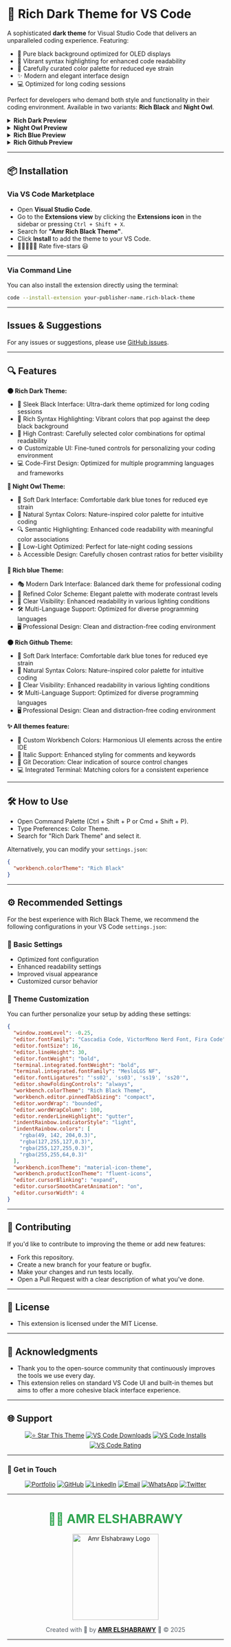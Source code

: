 # 🎨 Rich Dark Theme for VS Code

A sophisticated **dark theme** for Visual Studio Code that delivers an unparalleled coding experience. Featuring:

- 🖤 Pure black background optimized for OLED displays
- 🎨 Vibrant syntax highlighting for enhanced code readability
- 🌈 Carefully curated color palette for reduced eye strain
- ✨ Modern and elegant interface design
- 💻 Optimized for long coding sessions

Perfect for developers who demand both style and functionality in their coding environment. Available in two variants: **Rich Black** and **Night Owl**.

<details>
<summary><strong>Rich Dark Preview</strong></summary>
<img width="100%" src="./assets/rich-dark.jpg" alt="Rich dark syntax highlighting preview">
</details>

<details>
<summary><strong>Night Owl Preview</strong></summary>
<img width="100%" src="./assets/night-owl.jpg" alt="Night Owl syntax highlighting preview">
</details>

<details>
<summary><strong>Rich Blue Preview</strong></summary>
<img width="100%" src="./assets/rich-blue.jpg" alt="Rich blue syntax highlighting preview">
</details>

<details>
<summary><strong>Rich Github Preview</strong></summary>
<img width="100%" src="./assets/rich-github.jpg" alt="Rich Github syntax highlighting preview">
</details>

---

## 📦 Installation

### Via VS Code Marketplace

- Open **Visual Studio Code**.
- Go to the **Extensions view** by clicking the **Extensions icon** in the sidebar or pressing `Ctrl + Shift + X`.
- Search for **"Amr Rich Black Theme"**.
- Click **Install** to add the theme to your VS Code.
- 🌟🌟🌟🌟🌟 Rate five-stars 😃

---

### Via Command Line

You can also install the extension directly using the terminal:

```bash
code --install-extension your-publisher-name.rich-black-theme
```

---

## Issues & Suggestions

For any issues or suggestions, please use [GitHub issues](https://github.com/Amr-Elshabrawy-Dev/rich-black-theme/issues).

---

## 🔍 Features

**🌑 Rich Dark Theme:**

- 🖤 Sleek Black Interface: Ultra-dark theme optimized for long coding sessions
- 🌈 Rich Syntax Highlighting: Vibrant colors that pop against the deep black background
- 👀 High Contrast: Carefully selected color combinations for optimal readability
- ⚙️ Customizable UI: Fine-tuned controls for personalizing your coding environment
- 💻 Code-First Design: Optimized for multiple programming languages and frameworks

**🌙 Night Owl Theme:**

- 🌌 Soft Dark Interface: Comfortable dark blue tones for reduced eye strain
- 🎨 Natural Syntax Colors: Nature-inspired color palette for intuitive coding
- 🔍 Semantic Highlighting: Enhanced code readability with meaningful color associations
- 🌙 Low-Light Optimized: Perfect for late-night coding sessions
- ♿ Accessible Design: Carefully chosen contrast ratios for better visibility

**🌌 Rich blue Theme:**

- 🎭 Modern Dark Interface: Balanced dark theme for professional coding
- 🎨 Refined Color Scheme: Elegant palette with moderate contrast levels
- 🔆 Clear Visibility: Enhanced readability in various lighting conditions
- 🛠️ Multi-Language Support: Optimized for diverse programming languages
- 🖥️ Professional Design: Clean and distraction-free coding environment

**🌑 Rich Github Theme:**

- 🌌 Soft Dark Interface: Comfortable dark blue tones for reduced eye strain
- 🎨 Natural Syntax Colors: Nature-inspired color palette for intuitive coding
- 🔆 Clear Visibility: Enhanced readability in various lighting conditions
- 🛠️ Multi-Language Support: Optimized for diverse programming languages
- 🖥️ Professional Design: Clean and distraction-free coding environment

**✨ All themes feature:**

- 🎯 Custom Workbench Colors: Harmonious UI elements across the entire IDE
- 📝 Italic Support: Enhanced styling for comments and keywords
- 🔄 Git Decoration: Clear indication of source control changes
- 💻 Integrated Terminal: Matching colors for a consistent experience

---

## 🛠️ How to Use

- Open Command Palette (Ctrl + Shift + P or Cmd + Shift + P).
- Type Preferences: Color Theme.
- Search for "Rich Dark Theme" and select it.

Alternatively, you can modify your `settings.json`:

```json
{
  "workbench.colorTheme": "Rich Black"
}
```

---

## ⚙️ Recommended Settings

For the best experience with Rich Black Theme, we recommend the following configurations in your VS Code `settings.json`:

### 📝 Basic Settings

- Optimized font configuration
- Enhanced readability settings
- Improved visual appearance
- Customized cursor behavior

### 🎨 Theme Customization

You can further personalize your setup by adding these settings:

```json
{
  "window.zoomLevel": -0.25,
  "editor.fontFamily": "Cascadia Code, VictorMono Nerd Font, Fira Code",
  "editor.fontSize": 16,
  "editor.lineHeight": 30,
  "editor.fontWeight": "bold",
  "terminal.integrated.fontWeight": "bold",
  "terminal.integrated.fontFamily": "MesloLGS NF",
  "editor.fontLigatures": "'ss02', 'ss03', 'ss19', 'ss20'",
  "editor.showFoldingControls": "always",
  "workbench.colorTheme": "Rich Black Theme",
  "workbench.editor.pinnedTabSizing": "compact",
  "editor.wordWrap": "bounded",
  "editor.wordWrapColumn": 100,
  "editor.renderLineHighlight": "gutter",
  "indentRainbow.indicatorStyle": "light",
  "indentRainbow.colors": [
    "rgba(49, 142, 204,0.3)",
    "rgba(127,255,127,0.3)",
    "rgba(255,127,255,0.3)",
    "rgba(255,255,64,0.3)"
  ],
  "workbench.iconTheme": "material-icon-theme",
  "workbench.productIconTheme": "fluent-icons",
  "editor.cursorBlinking": "expand",
  "editor.cursorSmoothCaretAnimation": "on",
  "editor.cursorWidth": 4
}
```

---

## 📖 Contributing

If you'd like to contribute to improving the theme or add new features:

- Fork this repository.
- Create a new branch for your feature or bugfix.
- Make your changes and run tests locally.
- Open a Pull Request with a clear description of what you've done.

---

## 📜 License

- This extension is licensed under the MIT License.

---

## 🙌 Acknowledgments

- Thank you to the open-source community that continuously improves the tools we use every day.
- This extension relies on standard VS Code UI and built-in themes but aims to offer a more cohesive black interface experience.

---

## 🌐 Support

<div align="center">

[![⭐ Star This Theme](https://img.shields.io/github/stars/Amr-Elshabrawy-Dev/rich-black-theme?style=for-the-badge&logo=github&color=yellow)](https://github.com/Amr-Elshabrawy-Dev/rich-black-theme) [![VS Code Downloads](https://img.shields.io/visual-studio-marketplace/d/rich-black-theme.amr-rich-black-theme?style=for-the-badge&logo=visualstudiocode&color=blue)](https://marketplace.visualstudio.com/items?itemName=rich-black-theme.amr-rich-black-theme) [![VS Code Installs](https://img.shields.io/visual-studio-marketplace/i/rich-black-theme.amr-rich-black-theme?style=for-the-badge&logo=visualstudiocode&color=blue)](https://marketplace.visualstudio.com/items?itemName=rich-black-theme.amr-rich-black-theme) [![VS Code Rating](https://img.shields.io/visual-studio-marketplace/r/rich-black-theme.amr-rich-black-theme?style=for-the-badge&logo=visualstudiocode&color=blue)](https://marketplace.visualstudio.com/items?itemName=rich-black-theme.amr-rich-black-theme)

</div>

---

### 🤝 Get in Touch

<div align="center">

[![Portfolio](https://img.shields.io/badge/Portfolio-FF5722?style=for-the-badge&logo=google-chrome&logoColor=white)](https://github.com/Amr-Elshabrawy-Dev) [![GitHub](https://img.shields.io/badge/GitHub-100000?style=for-the-badge&logo=github&logoColor=white)](https://github.com/Amr-Elshabrawy-Dev) [![LinkedIn](https://img.shields.io/badge/LinkedIn-0077B5?style=for-the-badge&logo=linkedin&logoColor=white)](https://www.linkedin.com/in/amr-elshabrawy-dev) [![Email](https://img.shields.io/badge/Email-D14836?style=for-the-badge&logo=gmail&logoColor=white)](mailto:amrelshabrawy.dev@gmail.com) [![WhatsApp](https://img.shields.io/badge/WhatsApp-25D366?style=for-the-badge&logo=whatsapp&logoColor=white)](https://wa.me/201202546653) [![Twitter](https://img.shields.io/badge/Twitter-1DA1F2?style=for-the-badge&logo=twitter&logoColor=white)](https://www.x.com/@AmrElshabr43803)

</div>

---

  <div align="center">
    <h1 style="color: #2ea44f;">👨‍💻 AMR ELSHABRAWY</h1>
      <img src="./assets/amr.png" alt="Amr Elshabrawy Logo" width="200">
      <p style="color: #586069;">
        Created with 💚 by <strong><a href="https://github.com/Amr-Elshabrawy-Dev">AMR ELSHABRAWY</a></strong> 🌟 &copy; 2025
      </p>
  </div>

---